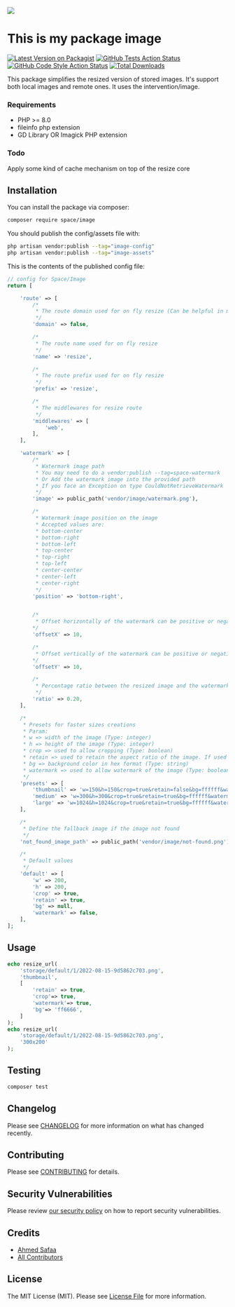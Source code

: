 [<img src="https://github-ads.s3.eu-central-1.amazonaws.com/support-ukraine.svg?t=1" />](https://supportukrainenow.org)

# This is my package image

[![Latest Version on Packagist](https://img.shields.io/packagist/v/space/image.svg?style=flat-square)](https://packagist.org/packages/space/image)
[![GitHub Tests Action Status](https://img.shields.io/github/workflow/status/space/image/run-tests?label=tests)](https://github.com/space/image/actions?query=workflow%3Arun-tests+branch%3Amain)
[![GitHub Code Style Action Status](https://img.shields.io/github/workflow/status/space/image/Fix%20PHP%20code%20style%20issues?label=code%20style)](https://github.com/space/image/actions?query=workflow%3A"Fix+PHP+code+style+issues"+branch%3Amain)
[![Total Downloads](https://img.shields.io/packagist/dt/space/image.svg?style=flat-square)](https://packagist.org/packages/space/image)

This package simplifies the resized version of stored images. It's support both local images and remote ones. It uses
the intervention/image.

### Requirements

- PHP >= 8.0
- fileinfo php extension
- GD Library OR Imagick PHP extension

### Todo

Apply some kind of cache mechanism on top of the resize core

## Installation

You can install the package via composer:

```bash
composer require space/image
```

You should publish the config/assets file with:

```bash
php artisan vendor:publish --tag="image-config"
php artisan vendor:publish --tag="image-assets"
```

This is the contents of the published config file:

```php
// config for Space/Image
return [

	'route' => [
		/*
		 * The route domain used for on fly resize (Can be helpful in multi-tenant system)
		 */
		'domain' => false,

		/*
		 * The route name used for on fly resize
		 */
		'name' => 'resize',

		/*
		 * The route prefix used for on fly resize
		 */
		'prefix' => 'resize',

		/*
		 * The middlewares for resize route
		 */
		'middlewares' => [
			'web',
		],
	],

	'watermark' => [
		/*
		 * Watermark image path
		 * You may need to do a vendor:publish --tag=space-watermark
		 * Or Add the watermark image into the provided path
		 * If you face an Exception on type CouldNotRetrieveWatermark
		 */
		'image' => public_path('vendor/image/watermark.png'),

		/*
		 * Watermark image position on the image
		 * Accepted values are:
		 * bottom-center
		 * bottom-right
		 * bottom-left
		 * top-center
		 * top-right
		 * top-left
		 * center-center
		 * center-left
		 * center-right
		 */
		'position' => 'bottom-right',


		/*
		 * Offset horizontally of the watermark can be positive or negative value
		*/
		'offsetX' => 10,

		/*
		 * Offset vertically of the watermark can be positive or negative value
		*/
		'offsetY' => 10,

		/*
		 * Percentage ratio between the resized image and the watermark
		 */
		'ratio' => 0.20,
	],

	/*
	 * Presets for faster sizes creations
	 * Param:
	 * w => width of the image (Type: integer)
	 * h => height of the image (Type: integer)
	 * crop => used to allow cropping (Type: boolean)
	 * retain => used to retain the aspect ratio of the image. If used with the crop then the crop will determinate the nearest value for both width and height (Type: boolean)
	 * bg => background color in hex format (Type: string)
	 * watermark => used to allow watermark of the image (Type: boolean)
	 */
	'presets' => [
		'thumbnail' => 'w=150&h=150&crop=true&retain=false&bg=ffffff&watermark=false',
		'medium' => 'w=300&h=300&crop=true&retain=true&bg=ffffff&watermark=false',
		'large' => 'w=1024&h=1024&crop=true&retain=true&bg=ffffff&watermark=true',
	],

	/*
	 * Define the fallback image if the image not found
	 */
	'not_found_image_path' => public_path('vendor/image/not-found.png'),

	/*
	 * Default values
	 */
	'default' => [
		'w' => 200,
		'h' => 200,
		'crop' => true,
		'retain' => true,
		'bg' => null,
		'watermark' => false,
	],
];

```

## Usage

```php
echo resize_url(
    'storage/default/1/2022-08-15-9d5862c703.png',
    'thumbnail',
    [
        'retain' => true,
        'crop'=> true,
        'watermark'=> true,
        'bg'=> 'ff6666',
    ]
);
echo resize_url(
    'storage/default/1/2022-08-15-9d5862c703.png',
    '300x200'
);
```

## Testing

```bash
composer test
```

## Changelog

Please see [CHANGELOG](CHANGELOG.md) for more information on what has changed recently.

## Contributing

Please see [CONTRIBUTING](https://github.com/sz4h/.github/blob/main/CONTRIBUTING.md) for details.

## Security Vulnerabilities

Please review [our security policy](../../security/policy) on how to report security vulnerabilities.

## Credits

- [Ahmed Safaa](https://github.com/sz4h)
- [All Contributors](../../contributors)

## License

The MIT License (MIT). Please see [License File](LICENSE.md) for more information.
